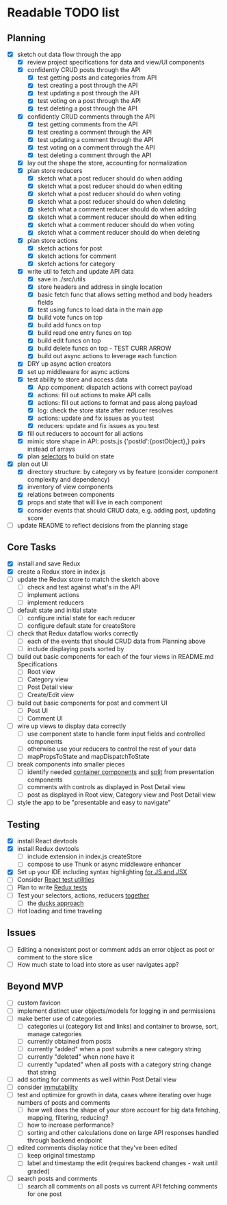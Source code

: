# Readable TODO list

## Planning
- [X] sketch out data flow through the app
	- [X] review project specifications for data and view/UI components
	- [X] confidently CRUD posts through the API
		- [X] test getting posts and categories from API
		- [X] test creating a post through the API
		- [X] test updating a post through the API
		- [X] test voting on a post through the API
		- [X] test deleting a post through the API 
	- [X] confidently CRUD comments through the API
		- [X] test getting comments from the API
		- [X] test creating a comment through the API
		- [X] test updating a comment through the API
		- [X] test voting on a comment through the API
		- [X] test deleting a comment through the API
	- [X] lay out the shape the store, accounting for normalization
	- [X] plan store reducers
		- [X] sketch what a post reducer should do when adding
		- [X] sketch what a post reducer should do when editing
		- [X] sketch what a post reducer should do when voting
		- [X] sketch what a post reducer should do when deleting
		- [X] sketch what a comment reducer should do when adding
		- [X] sketch what a comment reducer should do when editing
		- [X] sketch what a comment reducer should do when voting
		- [X] sketch what a comment reducer should do when deleting
	- [X] plan store actions
		- [X] sketch actions for post
		- [X] sketch actions for comment
		- [X] sketch actions for category
	- [X] write util to fetch and update API data
		- [X] save in ./src/utils
		- [X] store headers and address in single location
		- [X] basic fetch func that allows setting method and body headers fields
		- [X] test using funcs to load data in the main app
		- [X] build vote funcs on top
		- [X] build add funcs on top
		- [X] build read one entry funcs on top
		- [X] build edit funcs on top
		- [X] build delete funcs on top - TEST CURR ARROW
		- [X] build out async actions to leverage each function
	- [X] DRY up async action creators
	- [X] set up middleware for async actions
	- [X] test ability to store and access data
		- [X] App component: dispatch actions with correct payload
		- [X] actions: fill out actions to make API calls
		- [X] actions: fill out actions to format and pass along payload
		- [X] log: check the store state after reducer resolves
		- [X] actions: update and fix issues as you test
		- [X] reducers: update and fix issues as you test
	- [X] fill out reducers to account for all actions
	- [X] mimic store shape in API: posts.js {'postId':{postObject},} pairs instead of arrays
	- [X] plan [selectors](https://github.com/reactjs/reselect) to build on state
- [X] plan out UI
	- [X] directory structure: by category vs by feature (consider component complexity and dependency)
	- [X] inventory of view components
	- [X] relations between components
	- [X] props and state that will live in each component
	- [X] consider events that should CRUD data, e.g. adding post, updating score
- [ ] update README to reflect decisions from the planning stage

## Core Tasks
- [X] install and save Redux
- [X] create a Redux store in index.js
- [ ] update the Redux store to match the sketch above
	- [ ] check and test against what's in the API
	- [ ] implement actions
	- [ ] implement reducers
- [ ] default state and initial state
	- [ ] configure initial state for each reducer
	- [ ] configure default state for createStore
- [ ] check that Redux dataflow works correctly
	- [ ] each of the events that should CRUD data from Planning above
	- [ ] include displaying posts sorted by 
- [ ] build out basic components for each of the four views in README.md Specifications
	- [ ] Root view
	- [ ] Category view
	- [ ] Post Detail view
	- [ ] Create/Edit view
- [ ] build out basic components for post and comment UI
	- [ ] Post UI
	- [ ] Comment UI
- [ ] wire up views to display data correctly
	- [ ] use component state to handle form input fields and controlled components
	- [ ] otherwise use your reducers to control the rest of your data
	- [ ] mapPropsToState and mapDispatchToState
- [ ] break components into smaller pieces
	- [ ] identify needed [container components](https://medium.com/@dan_abramov/smart-and-dumb-components-7ca2f9a7c7d0) and [split](https://gist.github.com/chantastic/fc9e3853464dffdb1e3c) from presentation components
	- [ ] comments with controls as displayed in Post Detail view
	- [ ] post as displayed in Root view, Category view and Post Detail view
- [ ] style the app to be "presentable and easy to navigate"

## Testing
- [X] install React devtools
- [X] install Redux devtools
	- [ ] include extension in index.js createStore
	- [ ] compose to use Thunk or async middleware enhancer
- [X] Set up your IDE including syntax highlighting [for JS and JSX](https://packagecontrol.io/packages/Babel)
- [ ] Consider [React test utilities](https://reactjs.org/docs/test-utils.html)
- [ ] Plan to write [Redux tests](http://redux.js.org/docs/recipes/WritingTests.html)
- [ ] Test your selectors, actions, reducers [together](https://github.com/reactjs/redux/issues/1171)
	- [ ] the [ducks approach](https://github.com/reactjs/reselect#motivation-for-memoized-selectors)
- [ ] Hot loading and time traveling

## Issues
- [ ] Editing a nonexistent post or comment adds an error object as post or comment to the store slice
- [ ] How much state to load into store as user navigates app?

## Beyond MVP
- [ ] custom favicon
- [ ] implement distinct user objects/models for logging in and permissions
- [ ] make better use of categories
	- [ ] categories ui (category list and links) and container to browse, sort, manage categories
	- [ ] currently obtained from posts
	- [ ] currently "added" when a post submits a new category string
	- [ ] currently "deleted" when none have it
	- [ ] currently "updated" when all posts with a category string change that string
- [ ] add sorting for comments as well within Post Detail view
- [ ] consider [immutability](http://redux.js.org/docs/recipes/UsingImmutableJS.html)
- [ ] test and optimize for growth in data, cases where iterating over huge numbers of posts and comments
	- [ ] how well does the shape of your store account for big data fetching, mapping, filtering, reducing?
	- [ ] how to increase performance?
	- [ ] sorting and other calculations done on large API responses handled through backend endpoint
- [ ] edited comments display notice that they've been edited
	- [ ] keep original timestamp
	- [ ] label and timestamp the edit (requires backend changes - wait until graded)
- [ ] search posts and comments
	- [ ] search all comments on all posts vs current API fetching comments for one post
